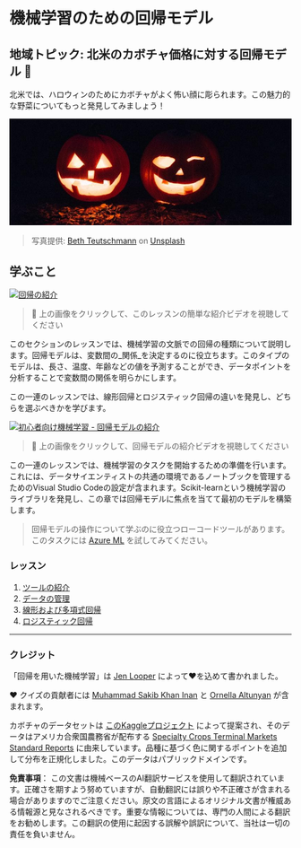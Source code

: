 # 機械学習のための回帰モデル
## 地域トピック: 北米のカボチャ価格に対する回帰モデル 🎃

北米では、ハロウィンのためにカボチャがよく怖い顔に彫られます。この魅力的な野菜についてもっと発見してみましょう！

![ジャック・オー・ランタン](../../../translated_images/jack-o-lanterns.181c661a9212457d7756f37219f660f1358af27554d856e5a991f16b4e15337c.ja.jpg)
> 写真提供: <a href="https://unsplash.com/@teutschmann?utm_source=unsplash&utm_medium=referral&utm_content=creditCopyText">Beth Teutschmann</a> on <a href="https://unsplash.com/s/photos/jack-o-lanterns?utm_source=unsplash&utm_medium=referral&utm_content=creditCopyText">Unsplash</a>
  
## 学ぶこと

[![回帰の紹介](https://img.youtube.com/vi/5QnJtDad4iQ/0.jpg)](https://youtu.be/5QnJtDad4iQ "回帰紹介ビデオ - クリックして視聴！")
> 🎥 上の画像をクリックして、このレッスンの簡単な紹介ビデオを視聴してください

このセクションのレッスンでは、機械学習の文脈での回帰の種類について説明します。回帰モデルは、変数間の_関係_を決定するのに役立ちます。このタイプのモデルは、長さ、温度、年齢などの値を予測することができ、データポイントを分析することで変数間の関係を明らかにします。

この一連のレッスンでは、線形回帰とロジスティック回帰の違いを発見し、どちらを選ぶべきかを学びます。

[![初心者向け機械学習 - 回帰モデルの紹介](https://img.youtube.com/vi/XA3OaoW86R8/0.jpg)](https://youtu.be/XA3OaoW86R8 "初心者向け機械学習 - 回帰モデルの紹介")

> 🎥 上の画像をクリックして、回帰モデルの紹介ビデオを視聴してください

この一連のレッスンでは、機械学習のタスクを開始するための準備を行います。これには、データサイエンティストの共通の環境であるノートブックを管理するためのVisual Studio Codeの設定が含まれます。Scikit-learnという機械学習のライブラリを発見し、この章では回帰モデルに焦点を当てて最初のモデルを構築します。

> 回帰モデルの操作について学ぶのに役立つローコードツールがあります。このタスクには [Azure ML](https://docs.microsoft.com/learn/modules/create-regression-model-azure-machine-learning-designer/?WT.mc_id=academic-77952-leestott) を試してみてください。

### レッスン

1. [ツールの紹介](1-Tools/README.md)
2. [データの管理](2-Data/README.md)
3. [線形および多項式回帰](3-Linear/README.md)
4. [ロジスティック回帰](4-Logistic/README.md)

---
### クレジット

「回帰を用いた機械学習」は [Jen Looper](https://twitter.com/jenlooper) によって♥️を込めて書かれました。

♥️ クイズの貢献者には [Muhammad Sakib Khan Inan](https://twitter.com/Sakibinan) と [Ornella Altunyan](https://twitter.com/ornelladotcom) が含まれます。

カボチャのデータセットは [このKaggleプロジェクト](https://www.kaggle.com/usda/a-year-of-pumpkin-prices) によって提案され、そのデータはアメリカ合衆国農務省が配布する [Specialty Crops Terminal Markets Standard Reports](https://www.marketnews.usda.gov/mnp/fv-report-config-step1?type=termPrice) に由来しています。品種に基づく色に関するポイントを追加して分布を正規化しました。このデータはパブリックドメインです。

**免責事項**：
この文書は機械ベースのAI翻訳サービスを使用して翻訳されています。正確さを期すよう努めていますが、自動翻訳には誤りや不正確さが含まれる場合がありますのでご注意ください。原文の言語によるオリジナル文書が権威ある情報源と見なされるべきです。重要な情報については、専門の人間による翻訳をお勧めします。この翻訳の使用に起因する誤解や誤訳について、当社は一切の責任を負いません。